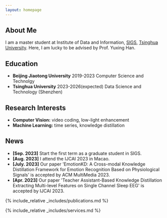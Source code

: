 ```yaml
---
layout: homepage
---
```


## About Me

I am a master student at Institute of Data and Information, <a href="https://www.sigs.tsinghua.edu.cn/main.htm">SIGS</a>, <a href="https://www.tsinghua.edu.cn/">Tsinghua University</a>. Here, I am lucky to be advised by Prof. Yuxing Han.

## Education
- **Beijing Jiaotong University** 2019-2023 Computer Science and Technolgy
- **Tsinghua University** 2023-2026(expected) Data Science and Technology (Shenzhen)

## Research Interests

- **Computer Vision:** video coding, low-light enhancement
- **Machine Learning:** time series, knowledge distillation

## News

- **[Sep. 2023]** Start the first term as a graduate student in SIGS.
- **[Aug. 2023]** I attend the IJCAI 2023 in Macao.
- **[July. 2023]** Our paper 'EmotionKD: A Cross-modal Knowledge Distillation Framework for Emotion Recognition Based on Physiological Signals' is accepted by ACM MultiMedia 2023.
- **[Apr. 2023]** Our paper 'Teacher Assistant-Based Knowledge Distillation Extracting Multi-level Features on Single Channel Sleep EEG' is accepted by IJCAI 2023.

{% include_relative _includes/publications.md %}

{% include_relative _includes/services.md %}
